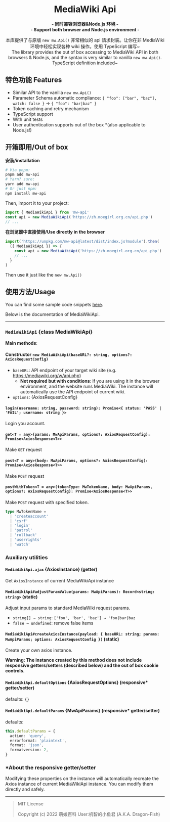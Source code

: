 <div align="center">

# MediaWiki Api

**- 同时兼容浏览器&Node.js 环境 -**<br>
**- Support both browser and Node.js environment -**

本库提供了与原版 `new mw.Api()` 非常相似的 api 请求封装。让你在非 MediaWiki 环境中轻松实现各种 wiki 操作。使用 TypeScript 编写~<br>
The library provides the out of box accessing to MediaWiki API in both browsers & Node.js, and the syntax is very similar to vanilla `new mw.Api()`. TypeScript definition included~

</div>

## 特色功能 Features

- Similar API to the vanilla `new mw.Api()`
- Parameter Schema automatic compliance: `{ "foo": ["bar", "baz"], watch: false }` → `{ "foo": "bar|baz" }`
- Token caching and retry mechanism
- TypeScript support
- With unit tests
- User authentication supports out of the box \*(also applicable to Node.js!)

## 开箱即用/Out of box

**安装/installation**

```sh
# Via pnpm:
pnpm add mw-api
# Yarn? sure:
yarn add mw-api
# Or just npm:
npm install mw-api
```

Then, import it to your project:

```ts
import { MediaWikiApi } from 'mw-api'
const api = new MediaWikiApi('https://zh.moegirl.org.cn/api.php')
// ...
```

**在浏览器中直接使用/Use directly in the browser**

```ts
import('https://unpkg.com/mw-api@latest/dist/index.js?module').then(
  ({ MediaWikiApi }) => {
    const api = new MediaWikiApi('https://zh.moegirl.org.cn/api.php')
    // ...
  }
)
```

Then use it just like the `new mw.Api()`

## 使用方法/Usage

You can find some sample code snippets [here](test/).

Below is the documentation of MediaWikiApi.

---

### `MediaWikiApi` {class MediaWikiApi}

**Main methods**:

#### Constructor `new MediaWikiApi(baseURL?: string, options?: AxiosRequestConfig)`

- `baseURL`: API endpoint of your target wiki site (e.g. https://mediawiki.org/w/api.php)
  - **Not required but with conditions**: If you are using it in the browser environment, and the website runs MediaWiki. The instance will automatically use the API endpoint of current wiki.
- `options`: {AxiosRequestConfig}

#### `login(username: string, password: string): Promise<{ status: 'PASS' | 'FAIL'; username: string }>`

Login you account.

#### `get<T = any>(params: MwApiParams, options?: AxiosRequestConfig): Promise<AxiosResponse<T>>`

Make `GET` request

#### `post<T = any>(body: MwApiParams, options?: AxiosRequestConfig): Promise<AxiosResponse<T>>`

Make `POST` request

#### `postWithToken<T = any>(tokenType: MwTokenName, body: MwApiParams, options?: AxiosRequestConfig): Promise<AxiosResponse<T>>`

Make `POST` request with specified token.

```ts
type MwTokenName =
  | 'createaccount'
  | 'csrf'
  | 'login'
  | 'patrol'
  | 'rollback'
  | 'userrights'
  | 'watch'
```

### Auxiliary utilities

#### `MediaWikiApi.ajax` {AxiosInstance} (getter)

Get `AxiosInstance` of current MediaWikiApi instance

#### `MediaWikiApi#adjustParamValue(params: MwApiParams): Record<string: string>` (static)

Adjust input params to standard MediaWiki request params.

- `string[] → string`: `['foo', 'bar', 'baz'] → 'foo|bar|baz`
- `false → undefined`: remove false items

#### `MediaWikiApi#createAxiosInstance(payload: { baseURL: string; params: MwApiParams; options: AxiosRequestConfig })` (static)

Create your own axios instance.

**Warning: The instance created by this method does not include responsive getters/setters (described below) and the out of box cookie controls.**

#### `MediaWikiApi.defaultOptions` {AxiosRequestOptions} (responsive\* getter/setter)

defaults: `{}`

#### `MediaWikiApi.defaultParams` {MwApiParams} (responsive\* getter/setter)

defaults:

```ts
this.defaultParams = {
  action: 'query',
  errorformat: 'plaintext',
  format: 'json',
  formatversion: 2,
}
```

### \*About the responsive getter/setter

Modifying these properties on the instance will automatically recreate the Axios instance of current MediaWikiApi instance. You can modify them directly and safely.

---

> MIT License
>
> Copyright (c) 2022 萌娘百科 User:机智的小鱼君 (A.K.A. Dragon-Fish)
